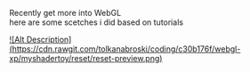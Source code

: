 Recently get more into WebGL  
here are some scetches i did based on tutorials

[![Alt Description] (https://cdn.rawgit.com/tolkanabroski/coding/c30b176f/webgl-xp/myshadertoy/reset/reset-preview.png)](https://cdn.rawgit.com/tolkanabroski/coding/ea9deacf/webgl-xp/myshadertoy/reset/index.html)

